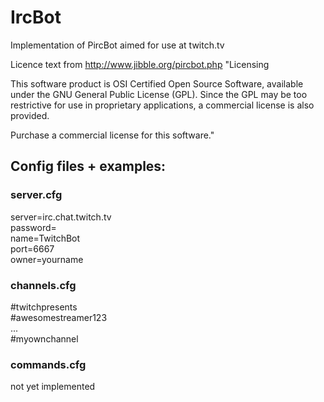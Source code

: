 # IrcBot
Implementation of PircBot aimed for use at twitch.tv

Licence text from http://www.jibble.org/pircbot.php
"Licensing

This software product is OSI Certified Open Source Software, available under the GNU General Public License (GPL). Since the GPL may be too restrictive for use in proprietary applications, a commercial license is also provided.

Purchase a commercial license for this software."

## Config files + examples:

### server.cfg

server=irc.chat.twitch.tv  
password=  
name=TwitchBot  
port=6667  
owner=yourname  

### channels.cfg

#twitchpresents  
#awesomestreamer123  
...  
#myownchannel  

### commands.cfg

not yet implemented